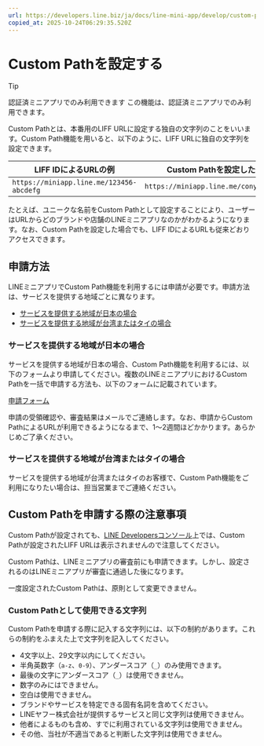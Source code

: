 ```yaml
---
url: https://developers.line.biz/ja/docs/line-mini-app/develop/custom-path/
copied_at: 2025-10-24T06:29:35.520Z
---
```

# Custom Pathを設定する

> [!TIP]
> 認証済ミニアプリでのみ利用できます
> この機能は、認証済ミニアプリでのみ利用できます。

Custom Pathとは、本番用のLIFF URLに設定する独自の文字列のことをいいます。Custom Path機能を用いると、以下のように、LIFF URLに独自の文字列を設定できます。

| LIFF IDによるURLの例 | Custom Pathを設定した例 |
| --- | --- |
| `https://miniapp.line.me/123456-abcdefg` | `https://miniapp.line.me/cony_coffee` |

たとえば、ユニークな名前をCustom Pathとして設定することにより、ユーザーはURLからどのブランドや店舗のLINEミニアプリなのかがわかるようになります。なお、Custom Pathを設定した場合でも、LIFF IDによるURLも従来どおりアクセスできます。

## 申請方法

LINEミニアプリでCustom Path機能を利用するには申請が必要です。申請方法は、サービスを提供する地域ごとに異なります。

*   [サービスを提供する地域が日本の場合](#area-is-japan)
*   [サービスを提供する地域が台湾またはタイの場合](#area-is-taiwan-or-thailand)

### サービスを提供する地域が日本の場合

サービスを提供する地域が日本の場合、Custom Path機能を利用するには、以下のフォームより申請してください。複数のLINEミニアプリにおけるCustom Pathを一括で申請する方法も、以下のフォームに記載されています。

[申請フォーム](https://form.line.me/01JJ8V1B2858G8T4CCSYQYRQM5)

申請の受領確認や、審査結果はメールでご連絡します。なお、申請からCustom PathによるURLが利用できるようになるまで、1〜2週間ほどかかります。あらかじめご了承ください。

### サービスを提供する地域が台湾またはタイの場合

サービスを提供する地域が台湾またはタイのお客様で、Custom Path機能をご利用になりたい場合は、担当営業までご連絡ください。

## Custom Pathを申請する際の注意事項

Custom Pathが設定されても、[LINE Developersコンソール](https://developers.line.biz/console/)上では、Custom Pathが設定されたLIFF URLは表示されませんので注意してください。

Custom Pathは、LINEミニアプリの審査前にも申請できます。しかし、設定されるのはLINEミニアプリが審査に通過した後になります。

一度設定されたCustom Pathは、原則として変更できません。

### Custom Pathとして使用できる文字列

Custom Pathを申請する際に記入する文字列には、以下の制約があります。これらの制約をふまえた上で文字列を記入してください。

*   4文字以上、29文字以内にしてください。
*   半角英数字（`a-z`、`0-9`）、アンダースコア（`_`）のみ使用できます。
*   最後の文字にアンダースコア（`_`）は使用できません。
*   数字のみにはできません。
*   空白は使用できません。
*   ブランドやサービスを特定できる固有名詞を含めてください。
*   LINEヤフー株式会社が提供するサービスと同じ文字列は使用できません。
*   他者によるものも含め、すでに利用されている文字列は使用できません。
*   その他、当社が不適当であると判断した文字列は使用できません。